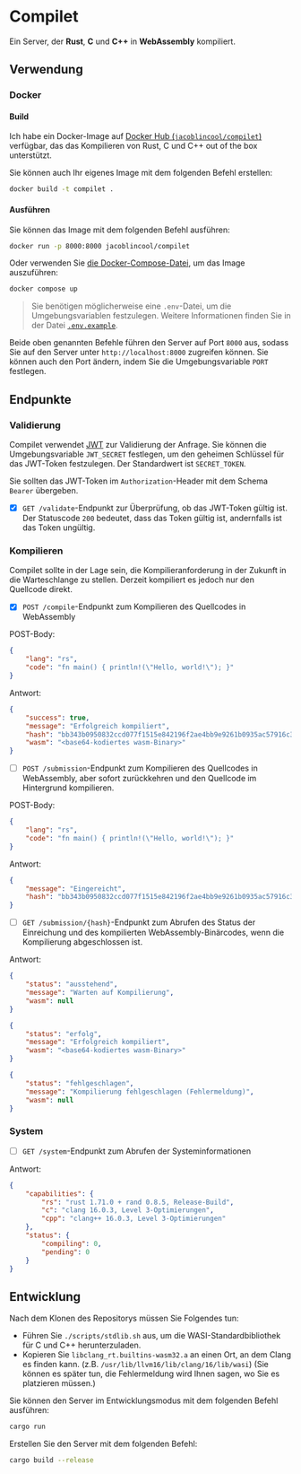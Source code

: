 # Compilet

Ein Server, der **Rust**, **C** und **C++** in **WebAssembly** kompiliert.

## Verwendung

### Docker

#### Build

Ich habe ein Docker-Image auf [Docker Hub (`jacoblincool/compilet`)](https://hub.docker.com/r/jacoblincool/compilet) verfügbar, das das Kompilieren von Rust, C und C++ out of the box unterstützt.

Sie können auch Ihr eigenes Image mit dem folgenden Befehl erstellen:

```bash
docker build -t compilet .
```

#### Ausführen

Sie können das Image mit dem folgenden Befehl ausführen:

```bash
docker run -p 8000:8000 jacoblincool/compilet
```

Oder verwenden Sie [die Docker-Compose-Datei](./docker-compose.yml), um das Image auszuführen:

```bash
docker compose up
```

> Sie benötigen möglicherweise eine `.env`-Datei, um die Umgebungsvariablen festzulegen. Weitere Informationen finden Sie in der Datei [`.env.example`](./.env.example).

Beide oben genannten Befehle führen den Server auf Port `8000` aus, sodass Sie auf den Server unter `http://localhost:8000` zugreifen können. Sie können auch den Port ändern, indem Sie die Umgebungsvariable `PORT` festlegen.

## Endpunkte

### Validierung

Compilet verwendet [JWT](https://jwt.io/) zur Validierung der Anfrage. Sie können die Umgebungsvariable `JWT_SECRET` festlegen, um den geheimen Schlüssel für das JWT-Token festzulegen. Der Standardwert ist `SECRET_TOKEN`.

Sie sollten das JWT-Token im `Authorization`-Header mit dem Schema `Bearer` übergeben.

- [x] `GET /validate`-Endpunkt zur Überprüfung, ob das JWT-Token gültig ist. Der Statuscode `200` bedeutet, dass das Token gültig ist, andernfalls ist das Token ungültig.

### Kompilieren

Compilet sollte in der Lage sein, die Kompilieranforderung in der Zukunft in die Warteschlange zu stellen. Derzeit kompiliert es jedoch nur den Quellcode direkt.

- [x] `POST /compile`-Endpunkt zum Kompilieren des Quellcodes in WebAssembly

POST-Body:

```json
{
    "lang": "rs",
    "code": "fn main() { println!(\"Hello, world!\"); }"
}
```

Antwort:

```json
{
    "success": true,
    "message": "Erfolgreich kompiliert",
    "hash": "bb343b0950832ccd077f1515e842196f2ae4bb9e9261b0935ac57916c3cf305d",
    "wasm": "<base64-kodiertes wasm-Binary>"
}
```

- [ ] `POST /submission`-Endpunkt zum Kompilieren des Quellcodes in WebAssembly, aber sofort zurückkehren und den Quellcode im Hintergrund kompilieren.

POST-Body:

```json
{
    "lang": "rs",
    "code": "fn main() { println!(\"Hello, world!\"); }"
}
```

Antwort:

```json
{
    "message": "Eingereicht",
    "hash": "bb343b0950832ccd077f1515e842196f2ae4bb9e9261b0935ac57916c3cf305d"
}
```

- [ ] `GET /submission/{hash}`-Endpunkt zum Abrufen des Status der Einreichung und des kompilierten WebAssembly-Binärcodes, wenn die Kompilierung abgeschlossen ist.

Antwort:

```json
{
    "status": "ausstehend",
    "message": "Warten auf Kompilierung",
    "wasm": null
}
```

```json
{
    "status": "erfolg",
    "message": "Erfolgreich kompiliert",
    "wasm": "<base64-kodiertes wasm-Binary>"
}
```

```json
{
    "status": "fehlgeschlagen",
    "message": "Kompilierung fehlgeschlagen (Fehlermeldung)",
    "wasm": null
}
```

### System

- [ ] `GET /system`-Endpunkt zum Abrufen der Systeminformationen

Antwort:

```json
{
    "capabilities": {
        "rs": "rust 1.71.0 + rand 0.8.5, Release-Build",
        "c": "clang 16.0.3, Level 3-Optimierungen",
        "cpp": "clang++ 16.0.3, Level 3-Optimierungen"
    },
    "status": {
        "compiling": 0,
        "pending": 0
    }
}
```

## Entwicklung

Nach dem Klonen des Repositorys müssen Sie Folgendes tun:

- Führen Sie `./scripts/stdlib.sh` aus, um die WASI-Standardbibliothek für C und C++ herunterzuladen.
- Kopieren Sie `libclang_rt.builtins-wasm32.a` an einen Ort, an dem Clang es finden kann. (z.B. `/usr/lib/llvm16/lib/clang/16/lib/wasi`) (Sie können es später tun, die Fehlermeldung wird Ihnen sagen, wo Sie es platzieren müssen.)

Sie können den Server im Entwicklungsmodus mit dem folgenden Befehl ausführen:

```bash
cargo run
```

Erstellen Sie den Server mit dem folgenden Befehl:

```bash
cargo build --release
```
